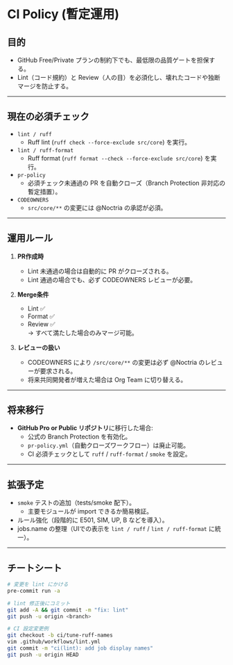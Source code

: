 # CI Policy (暫定運用)

## 目的
- GitHub Free/Private プランの制約下でも、最低限の品質ゲートを担保する。
- Lint（コード規約）と Review（人の目）を必須化し、壊れたコードや独断マージを防止する。

---

## 現在の必須チェック
- `lint / ruff`  
  - Ruff lint (`ruff check --force-exclude src/core`) を実行。
- `lint / ruff-format`  
  - Ruff format (`ruff format --check --force-exclude src/core`) を実行。
- `pr-policy`  
  - 必須チェック未通過の PR を自動クローズ（Branch Protection 非対応の暫定措置）。
- `CODEOWNERS`  
  - `src/core/**` の変更には @Noctria の承認が必須。

---

## 運用ルール
1. **PR作成時**
   - Lint 未通過の場合は自動的に PR がクローズされる。
   - Lint 通過の場合でも、必ず CODEOWNERS レビューが必要。

2. **Merge条件**
   - Lint ✅  
   - Format ✅  
   - Review ✅  
   → すべて満たした場合のみマージ可能。

3. **レビューの扱い**
   - CODEOWNERS により `/src/core/**` の変更は必ず @Noctria のレビューが要求される。
   - 将来共同開発者が増えた場合は Org Team に切り替える。

---

## 将来移行
- **GitHub Pro or Public リポジトリ**に移行した場合:
  - 公式の Branch Protection を有効化。  
  - `pr-policy.yml`（自動クローズワークフロー）は廃止可能。  
  - CI 必須チェックとして `ruff` / `ruff-format` / `smoke` を設定。

---

## 拡張予定
- `smoke` テストの追加（tests/smoke 配下）。  
  - 主要モジュールが import できるか簡易検証。  
- ルール強化（段階的に E501, SIM, UP, B などを導入）。  
- jobs.name の整理（UIでの表示を `lint / ruff` / `lint / ruff-format` に統一）。

---

## チートシート
```bash
# 変更を lint にかける
pre-commit run -a

# lint 修正後にコミット
git add -A && git commit -m "fix: lint"
git push -u origin <branch>

# CI 設定変更例
git checkout -b ci/tune-ruff-names
vim .github/workflows/lint.yml
git commit -m "ci(lint): add job display names"
git push -u origin HEAD
